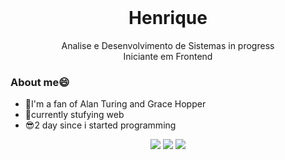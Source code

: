 <header></header>
<h1 align="center">Henrique</h1>


<main>
    <p align="center">Analise e Desenvolvimento de Sistemas in progress<br>
    Iniciante em Frontend</p>
</main>
<h3>About me😄</h3>

<ul>
    <li>👀I'm a fan of Alan Turing and Grace Hopper</li>
    <li>🚩currently stufying web</li>
    <li>😎2 day since i started programming</li>
</ul>
   <div align="center"
    <img src="https://img.shields.io/badge/instagram-%23E4405F.svg?&style=for-the-badge&logo=instagram&logoColor=white">
    <img src="https://img.shields.io/badge/linkedin-%230077B5.svg?&style=for-the-badge&logo=linkedin&logoColor=white">
    <img src="https://img.shields.io/badge/twitter-%231DA1F2.svg?&style=for-the-badge&logo=twitter&logoColor=white">
    <img src = "https://img.shields.io/badge/facebook-%231877F2.svg?&style=for-the-badge&logo=facebook&logoColor=white">
   </div>
   <footer></footer>
   
